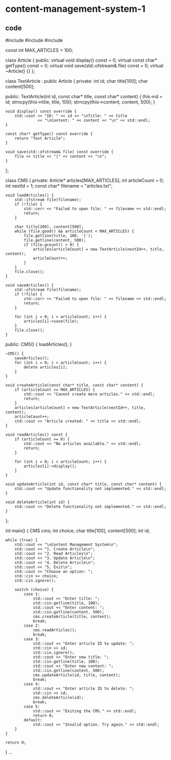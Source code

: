 # content-management-system-1
## code

#include <iostream>
#include <fstream>
#include <cstring>

const int MAX_ARTICLES = 100;

class Article {
public:
    virtual void display() const = 0;
    virtual const char* getType() const = 0;
    virtual void save(std::ofstream& file) const = 0;
    virtual ~Article() {}
};

class TextArticle : public Article {
private:
    int id;
    char title[100];
    char content[500];

public:
    TextArticle(int id, const char* title, const char* content) {
        this->id = id;
        strncpy(this->title, title, 100);
        strncpy(this->content, content, 500);
    }

    void display() const override {
        std::cout << "ID: " << id << "\nTitle: " << title
                  << "\nContent: " << content << "\n" << std::endl;
    }

    const char* getType() const override {
        return "Text Article";
    }

    void save(std::ofstream& file) const override {
        file << title << "|" << content << "\n";
    }
};

class CMS {
private:
    Article* articles[MAX_ARTICLES];
    int articleCount = 0;
    int nextId = 1;
    const char* filename = "articles.txt";

    void loadArticles() {
        std::ifstream file(filename);
        if (!file) {
            std::cerr << "Failed to open file: " << filename << std::endl;
            return;
        }

        char title[100], content[500];
        while (file.good() && articleCount < MAX_ARTICLES) {
            file.getline(title, 100, '|');
            file.getline(content, 500);
            if (file.gcount() > 0) {
                articles[articleCount] = new TextArticle(nextId++, title, content);
                articleCount++;
            }
        }
        file.close();
    }

    void saveArticles() {
        std::ofstream file(filename);
        if (!file) {
            std::cerr << "Failed to open file: " << filename << std::endl;
            return;
        }

        for (int i = 0; i < articleCount; i++) {
            articles[i]->save(file);
        }
        file.close();
    }

public:
    CMS() {
        loadArticles();
    }

    ~CMS() {
        saveArticles();
        for (int i = 0; i < articleCount; i++) {
            delete articles[i];
        }
    }

    void createArticle(const char* title, const char* content) {
        if (articleCount >= MAX_ARTICLES) {
            std::cout << "Cannot create more articles." << std::endl;
            return;
        }
        articles[articleCount] = new TextArticle(nextId++, title, content);
        articleCount++;
        std::cout << "Article created: " << title << std::endl;
    }

    void readArticles() const {
        if (articleCount == 0) {
            std::cout << "No articles available." << std::endl;
            return;
        }

        for (int i = 0; i < articleCount; i++) {
            articles[i]->display();
        }
    }

    void updateArticle(int id, const char* title, const char* content) {
        std::cout << "Update functionality not implemented." << std::endl;
    }

    void deleteArticle(int id) {
        std::cout << "Delete functionality not implemented." << std::endl;
    }
};

int main() {
    CMS cms;
    int choice;
    char title[100], content[500];
    int id;

    while (true) {
        std::cout << "\nContent Management System\n";
        std::cout << "1. Create Article\n";
        std::cout << "2. Read Articles\n";
        std::cout << "3. Update Article\n";
        std::cout << "4. Delete Article\n";
        std::cout << "5. Exit\n";
        std::cout << "Choose an option: ";
        std::cin >> choice;
        std::cin.ignore();

        switch (choice) {
            case 1:
                std::cout << "Enter title: ";
                std::cin.getline(title, 100);
                std::cout << "Enter content: ";
                std::cin.getline(content, 500);
                cms.createArticle(title, content);
                break;
            case 2:
                cms.readArticles();
                break;
            case 3:
                std::cout << "Enter article ID to update: ";
                std::cin >> id;
                std::cin.ignore();
                std::cout << "Enter new title: ";
                std::cin.getline(title, 100);
                std::cout << "Enter new content: ";
                std::cin.getline(content, 500);
                cms.updateArticle(id, title, content);
                break;
            case 4:
                std::cout << "Enter article ID to delete: ";
                std::cin >> id;
                cms.deleteArticle(id);
                break;
            case 5:
                std::cout << "Exiting the CMS." << std::endl;
                return 0;
            default:
                std::cout << "Invalid option. Try again." << std::endl;
        }
    }

    return 0;
}
...

